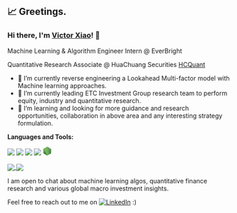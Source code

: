 ## &#x1f4c8; Greetings.


### Hi there, I'm [Victor Xiao](https://www.linkedin.com/in/vicxia)! 👋

<p>Machine Learning & Algorithm Engineer Intern @ EverBright</p>
<p>Quantitative Research Associate @ HuaChuang Securities <a href="hcquant.com">HCQuant</a> 
<br>

- 🔭 I’m currently reverse engineering a Lookahead Multi-factor model with Machine learning approaches.
- 🌱 I’m currently leading ETC Investment Group research team to perform equity, industry and quantitative research. 
- 🤔 I’m learning and looking for more guidance and research opportunities, collaboration in above area and any interesting strategy formulation.

**Languages and Tools:**  

<code><img height="20" src="https://engineering.fb.com/wp-content/uploads/2016/05/2000px-Python-logo-notext.svg_.png"></code>
<code><img height="20" src="https://raw.githubusercontent.com/isocpp/logos/master/cpp_logo.png"></code>
<code><img height="20" src="https://pytorch.org/assets/images/pytorch-logo.png"></code>
<code><img height="20" src="https://external-content.duckduckgo.com/iu/?u=https%3A%2F%2Fantonioleiva.com%2Fwp-content%2Fuploads%2F2017%2F05%2Fkotlin-logo.png&f=1&nofb=1"></code>
<code><img height="20" src="https://raw.githubusercontent.com/github/explore/80688e429a7d4ef2fca1e82350fe8e3517d3494d/topics/nodejs/nodejs.png"></code>    

<a href="https://github.com/conquerv0/conquerv0">
  <img align="center" src="https://github-readme-stats.vercel.app/api?username=conquerv0&count_private=true&theme=nord&alt="Victor's GitHub Stats" />
</a>
                                                                                                                                                                                                                                      
<a href="https://github.com/conquerv0/conquerv0">
  <img align="center" src="https://github-readme-stats.vercel.app/api/top-langs/?username=conquerv0&theme=nord" />
</a>

<!-- Actual text -->

I am open to chat about machine learning algos, quantitative finance research and various global macro investment insights.

Feel free to reach out to me on [![LinkedIn][2.2]][2] :)

<!-- Icons -->

[2.2]: https://raw.githubusercontent.com/MartinHeinz/MartinHeinz/master/linkedin-3-16.png (LinkedIn icon without padding)

<!-- Links to your social media accounts -->

[2]: https://www.linkedin.com/in/vicxiao/


